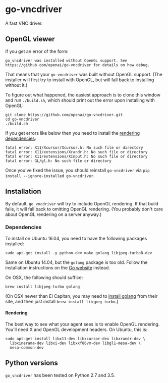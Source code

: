 # go-vncdriver

A fast VNC driver.

## OpenGL viewer

If you get an error of the form:

```go_vncdriver was installed without OpenGL support. See https://github.com/openai/go-vncdriver for details on how debug.```

That means that your `go-vncdriver` was built without OpenGL
support. (The installer will first try to install with OpenGL, but
will fall back to installing without it.)

To figure out what happened, the easiest approach is to clone this
window and run `./build.sh`, which should print out the error upon
installing with OpenGL:

```
git clone https://github.com/openai/go-vncdriver.git
cd go-vncdriver
./build.sh
```

If you get errors like below then you need to install the [rendering dependencies](https://github.com/openai/go-vncdriver#rendering):
```
fatal error: X11/Xcursor/Xcursor.h: No such file or directory
fatal error: X11/extensions/Xrandr.h: No such file or directory
fatal error: X11/extensions/XInput.h: No such file or directory
fatal error: GL/gl.h: No such file or directory
```

Once you've fixed the issue, you should reinstall `go-vncdriver` via
`pip install --ignore-installed go-vncdriver`.

## Installation

By default, `go_vncdriver` will try to include OpenGL rendering. If
that build fails, it will fall back to omitting OpenGL rendering. (You
probably don't care about OpenGL rendering on a server anyway.)

### Dependencies

To install on Ubuntu 16.04, you need to have the following packages
installed:

```
sudo apt-get install -y python-dev make golang libjpeg-turbo8-dev
```

Same on Ubuntu 14.04, but the `golang` package is too old. Follow the installation instructions on the [Go website](https://golang.org/doc/install) instead.

On OSX, the following should suffice:

```
brew install libjpeg-turbo golang
```

(On OSX newer than El Capitan, you may need to
[install golang](https://golang.org/doc/install) from their site, and
then just install `brew install libjpeg-turbo`.)

#### Rendering

The best way to see what your agent sees is to enable OpenGL
rendering. You'll need X and OpenGL development headers. On Ubuntu,
this is:

```
sudo apt-get install libx11-dev libxcursor-dev libxrandr-dev \
  libxinerama-dev libxi-dev libxxf86vm-dev libgl1-mesa-dev \
  mesa-common-dev
```

## Python versions

`go_vncdriver` has been tested on Python 2.7 and 3.5.
